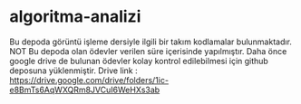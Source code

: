 # algoritma-analizi

Bu depoda görüntü işleme dersiyle ilgili bir takım kodlamalar bulunmaktadır.
NOT
Bu depoda olan ödevler verilen süre içerisinde yapılmıştır.
Daha önce google drive de bulunan ödevler kolay kontrol edilebilmesi için github deposuna yüklenmiştir.
Drive link : https://drive.google.com/drive/folders/1ic-e8BmTs6AqWXQRm8JVCuI6WeHXs3ab
